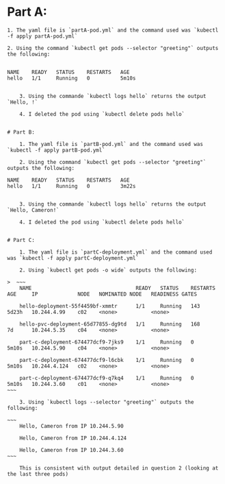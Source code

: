 # Part A:

	1. The yaml file is `partA-pod.yml` and the command used was `kubectl -f apply partA-pod.yml`

	2. Using the command `kubectl get pods --selector "greeting"` outputs the following:
>  ```
    NAME    READY   STATUS    RESTARTS   AGE
    hello   1/1     Running   0          5m10s
```

	3. Using the commande `kubectl logs hello` returns the output `Hello, !`

	4. I deleted the pod using `kubectl delete pods hello`


# Part B:

	1. The yaml file is `partB-pod.yml` and the command used was `kubectl -f apply partB-pod.yml`

	2. Using the command `kubectl get pods --selector "greeting"` outputs the following:
```
	NAME    READY   STATUS    RESTARTS   AGE
	hello   1/1     Running   0          3m22s
```

	3. Using the commande `kubectl logs hello` returns the output `Hello, Cameron!`

	4. I deleted the pod using `kubectl delete pods hello`


# Part C:

	1. The yaml file is `partC-deployment.yml` and the command used was `kubectl -f apply partC-deployment.yml`

	2. Using `kubectl get pods -o wide` outputs the following:

>  ~~~
 	NAME                                  READY   STATUS    RESTARTS   AGE     IP             NODE   NOMINATED NODE   READINESS GATES
 
 	hello-deployment-55f4459bf-xmmtr      1/1     Running   143        5d23h   10.244.4.99    c02    <none>           <none>
 
 	hello-pvc-deployment-65d77855-dg9td   1/1     Running   168        7d      10.244.5.35    c04    <none>           <none>
 
 	part-c-deployment-674477dcf9-7jks9    1/1     Running   0          5m10s   10.244.5.90    c04    <none>           <none>
 
 	part-c-deployment-674477dcf9-l6cbk    1/1     Running   0          5m10s   10.244.4.124   c02    <none>           <none>
 
 	part-c-deployment-674477dcf9-q7kq4    1/1     Running   0          5m10s   10.244.3.60    c01    <none>           <none>
~~~

	3. Using `kubectl logs --selector "greeting"` outputs the following:

~~~
 	Hello, Cameron from IP 10.244.5.90
 
 	Hello, Cameron from IP 10.244.4.124
 
 	Hello, Cameron from IP 10.244.3.60
~~~

	This is consistent with output detailed in question 2 (looking at the last three pods)